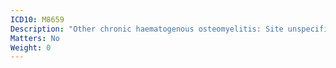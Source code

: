 ```yaml
---
ICD10: M8659
Description: "Other chronic haematogenous osteomyelitis: Site unspecified"
Matters: No
Weight: 0
---
```

